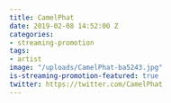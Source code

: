 ```yaml
---
title: CamelPhat
date: 2019-02-08 14:52:00 Z
categories:
- streaming-promotion
tags:
- artist
image: "/uploads/CamelPhat-ba5243.jpg"
is-streaming-promotion-featured: true
twitter: https://twitter.com/CamelPhat
---
```


